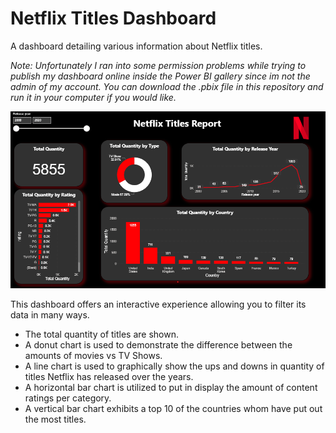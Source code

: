 # Netflix Titles Dashboard
A dashboard detailing various information about Netflix titles.

*Note: Unfortunately I ran into some permission problems while trying to publish my dashboard online inside the Power BI gallery since im not the admin of my account. You can download the .pbix file in this repository and run it in your computer if you would like.*

![alt text](https://github.com/Javier9898/Netflix_Titles_Dashboard/blob/master/NetflixDashboard.png?raw=true)

This dashboard offers an interactive experience allowing you to filter its data in many ways.

* The total quantity of titles are shown.
* A donut chart is used to demonstrate the difference between the amounts of movies vs TV Shows.
* A line chart is used to graphically show the ups and downs in quantity of titles Netflix has released over the years.
* A horizontal bar chart is utilized to put in display the amount of content ratings per category.
* A vertical bar chart exhibits a top 10 of the countries whom have put out the most titles.
